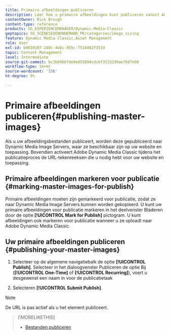 ```yaml
---
title: Primaire afbeeldingen publiceren
description: Leer hoe u primaire afbeeldingen kunt publiceren vanuit Adobe Dynamic Media Classic.
contentOwner: Rick Brough
content-type: reference
products: SG_EXPERIENCEMANAGER/Dynamic-Media-Classic
geptopics: SG_SCENESEVENONDEMAND_PK/categories/image_sizing
feature: Dynamic Media Classic,Asset Management
role: User
exl-id: b0010107-248c-4ebc-955c-7514462f351d
topic: Content Management
level: Intermediate
source-git-commit: bc3b696bfde0ed55894cdcbf3533299ae7697e98
workflow-type: tm+mt
source-wordcount: '156'
ht-degree: 0%

---
```


# Primaire afbeeldingen publiceren{#publishing-master-images}

Als u uw afbeeldingsbestanden publiceert, worden deze gepubliceerd naar Dynamic Media Image Servers, waar ze beschikbaar zijn op uw website en toepassing. Bovendien activeert Adobe Dynamic Media Classic tijdens het publicatieproces de URL-tekenreeksen die u nodig hebt voor uw website en toepassing.

## Primaire afbeeldingen markeren voor publicatie {#marking-master-images-for-publish}

Primaire afbeeldingen moeten zijn gemarkeerd voor publicatie, zodat ze naar Dynamic Media Image Servers kunnen worden gekopieerd. U kunt uw primaire afbeeldingen voor publicatie markeren in het deelvenster Bladeren door de optie **[!UICONTROL Mark for Publish]** pictogram. U kunt afbeeldingen ook markeren voor publicatie wanneer u ze uploadt naar Adobe Dynamic Media Classic.

## Uw primaire afbeeldingen publiceren {#publishing-your-master-images}

1. Selecteer op de algemene navigatiebalk de optie **[!UICONTROL Publish]**. Selecteer in het dialoogvenster Publiceren de optie Bij (**[!UICONTROL One-Time]** of **[!UICONTROL Recurring]**), voert u desgewenst een naam in voor de publicatietaak

1. Selecteren **[!UICONTROL Submit Publish]**.

>[!NOTE]
>
>De URL is pas actief als u het element publiceert.

>[!MORELIKETHIS]
>
>* [Bestanden publiceren](publishing-files.md#publishing_files)
